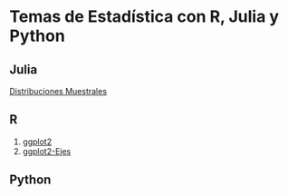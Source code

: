 # Temas de Estadística con R, Julia y Python

## Julia

[Distribuciones Muestrales](https://carloslesmes.github.io/DM-Julia)

## R

1. [ggplot2](https://carloslesmes.github.io/ggplot2/)
2. [ggplot2-Ejes](https://carloslesmes.github.io/ggplot2-Ejes)


## Python
